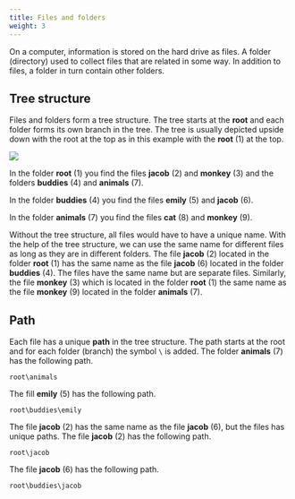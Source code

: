 ```yaml
---
title: Files and folders
weight: 3
---
```


On a computer, information is stored on the hard drive as files. A folder
(directory) used to collect files that are related in some way. In addition to
files, a folder in turn contain other folders.

## Tree structure

Files and folders form a tree structure. The tree starts at the **root** and each
folder forms its own branch in the tree. The tree is usually depicted upside down with the root
at the top as in this example with the **root** (1) at the top.

![](/images/2024/student-services/files-and-folders/file-tree-example.png?width=300px)

In the folder **root** (1) you find the  files **jacob** (2) and **monkey** (3) and the folders
**buddies** (4) and **animals** (7).

In the folder **buddies** (4) you find the files **emily** (5) and **jacob** (6).

In the folder **animals** (7) you find the files **cat** (8) and **monkey** (9).

Without the tree structure, all files would have to have a unique name. With the
help of the 
tree structure, we can use the same name for different files as long as they are in
different folders. The file **jacob** (2) located in the folder **root** (1) has the same
name as the file **jacob** (6) located in the folder **buddies** (4). The files
have the
same name but are separate files. Similarly, the file  **monkey** (3) which is located
in the folder **root** (1) the same name as the file **monkey** (9) located in the folder
**animals** (7).

## Path

Each file has a unique **path** in the tree structure. The path starts at the
root and for each folder (branch) the symbol `\` is added. The folder
**animals** (7) has the following path.

``` text
root\animals
```

The fill **emily** (5) has the following path. 

``` text
root\buddies\emily
```

The file **jacob** (2) has the same name as the file **jacob** (6), but the
files has unique paths. The file **jacob** (2) has the following path.

``` text
root\jacob
```

The file **jacob** (6) has the following path. 

``` text
root\buddies\jacob
```
